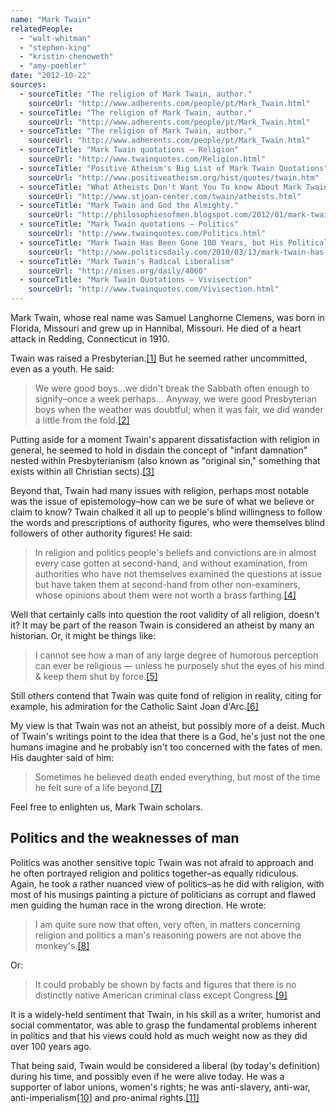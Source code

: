 ```yaml
---
name: "Mark Twain"
relatedPeople:
  - "walt-whitman"
  - "stephen-king"
  - "kristin-chenoweth"
  - "amy-poehler"
date: "2012-10-22"
sources:
  - sourceTitle: "The religion of Mark Twain, author."
    sourceUrl: "http://www.adherents.com/people/pt/Mark_Twain.html"
  - sourceTitle: "The religion of Mark Twain, author."
    sourceUrl: "http://www.adherents.com/people/pt/Mark_Twain.html"
  - sourceTitle: "The religion of Mark Twain, author."
    sourceUrl: "http://www.adherents.com/people/pt/Mark_Twain.html"
  - sourceTitle: "Mark Twain quotations – Religion"
    sourceUrl: "http://www.twainquotes.com/Religion.html"
  - sourceTitle: "Positive Atheism's Big List of Mark Twain Quotations"
    sourceUrl: "http://www.positiveatheism.org/hist/quotes/twain.htm"
  - sourceTitle: "What Atheists Don't Want You To know About Mark Twain's Secret"
    sourceUrl: "http://www.stjoan-center.com/twain/atheists.html"
  - sourceTitle: "Mark Twain and God the Almighty."
    sourceUrl: "http://philosophiesofmen.blogspot.com/2012/01/mark-twain-and-god-almighty.html"
  - sourceTitle: "Mark Twain quotations – Politics"
    sourceUrl: "http://www.twainquotes.com/Politics.html"
  - sourceTitle: "Mark Twain Has Been Gone 100 Years, but His Political Wisdom Endures"
    sourceUrl: "http://www.politicsdaily.com/2010/03/13/mark-twain-has-been-gone-100-years-but-his-political-wisdom-end/"
  - sourceTitle: "Mark Twain's Radical Liberalism"
    sourceUrl: "http://mises.org/daily/4060"
  - sourceTitle: "Mark Twain Quotations – Vivisection"
    sourceUrl: "http://www.twainquotes.com/Vivisection.html"
---
```


Mark Twain, whose real name was Samuel Langhorne Clemens, was born in Florida, Missouri and grew up in Hannibal, Missouri. He died of a heart attack in Redding, Connecticut in 1910.

Twain was raised a Presbyterian.<a class="source-citation" href="http://www.adherents.com/people/pt/Mark_Twain.html" title="The religion of Mark Twain, author.">[1]</a> But he seemed rather uncommitted, even as a youth. He said:

>We were good boys…we didn't break the Sabbath often enough to signify–once a week perhaps… Anyway, we were good Presbyterian boys when the weather was doubtful; when it was fair, we did wander a little from the fold.<a class="source-citation" href="http://www.adherents.com/people/pt/Mark_Twain.html" title="The religion of Mark Twain, author.">[2]</a>

Putting aside for a moment Twain's apparent dissatisfaction with religion in general, he seemed to hold in disdain the concept of "infant damnation" nested within Presbyterianism (also known as "original sin," something that exists within all Christian sects).<a class="source-citation" href="http://www.adherents.com/people/pt/Mark_Twain.html" title="The religion of Mark Twain, author.">[3]</a>

Beyond that, Twain had many issues with religion, perhaps most notable was the issue of epistemology–how can we be sure of what we believe or claim to know? Twain chalked it all up to people's blind willingness to follow the words and prescriptions of authority figures, who were themselves blind followers of other authority figures! He said:

>In religion and politics people's beliefs and convictions are in almost every case gotten at second-hand, and without examination, from authorities who have not themselves examined the questions at issue but have taken them at second-hand from other non-examiners, whose opinions about them were not worth a brass farthing.<a class="source-citation" href="http://www.twainquotes.com/Religion.html" title="Mark Twain quotations – Religion">[4]</a>

Well that certainly calls into question the root validity of all religion, doesn't it? It may be part of the reason Twain is considered an atheist by many an historian. Or, it might be things like:

>I cannot see how a man of any large degree of humorous perception can ever be religious — unless he purposely shut the eyes of his mind & keep them shut by force.<a class="source-citation" href="http://www.positiveatheism.org/hist/quotes/twain.htm" title="Positive Atheism&apos;s Big List of Mark Twain Quotations">[5]</a>

Still others contend that Twain was quite fond of religion in reality, citing for example, his admiration for the Catholic Saint Joan d'Arc.<a class="source-citation" href="http://www.stjoan-center.com/twain/atheists.html" title="What Atheists Don&apos;t Want You To know About Mark Twain&apos;s Secret">[6]</a>

My view is that Twain was not an atheist, but possibly more of a deist. Much of Twain's writings point to the idea that there is a God, he's just not the one humans imagine and he probably isn't too concerned with the fates of men. His daughter said of him:

>Sometimes he believed death ended everything, but most of the time he felt sure of a life beyond.<a class="source-citation" href="http://philosophiesofmen.blogspot.com/2012/01/mark-twain-and-god-almighty.html" title="Mark Twain and God the Almighty.">[7]</a>

Feel free to enlighten us, Mark Twain scholars.


## Politics and the weaknesses of man

Politics was another sensitive topic Twain was not afraid to approach and he often portrayed religion and politics together–as equally ridiculous. Again, he took a rather nuanced view of politics–as he did with religion, with most of his musings painting a picture of politicians as corrupt and flawed men guiding the human race in the wrong direction. He wrote:

>I am quite sure now that often, very often, in matters concerning religion and politics a man's reasoning powers are not above the monkey's.<a class="source-citation" href="http://www.twainquotes.com/Politics.html" title="Mark Twain quotations – Politics">[8]</a>

Or:

>It could probably be shown by facts and figures that there is no distinctly native American criminal class except Congress.<a class="source-citation" href="http://www.politicsdaily.com/2010/03/13/mark-twain-has-been-gone-100-years-but-his-political-wisdom-end/" title="Mark Twain Has Been Gone 100 Years, but His Political Wisdom Endures">[9]</a>

It is a widely-held sentiment that Twain, in his skill as a writer, humorist and social commentator, was able to grasp the fundamental problems inherent in politics and that his views could hold as much weight now as they did over 100 years ago.

That being said, Twain would be considered a liberal (by today's definition) during his time, and possibly even if he were alive today. He was a supporter of labor unions, women's rights; he was anti-slavery, anti-war, anti-imperialism<a class="source-citation" href="http://mises.org/daily/4060" title="Mark Twain&apos;s Radical Liberalism">[10]</a> and pro-animal rights.<a class="source-citation" href="http://www.twainquotes.com/Vivisection.html" title="Mark Twain Quotations – Vivisection">[11]</a>